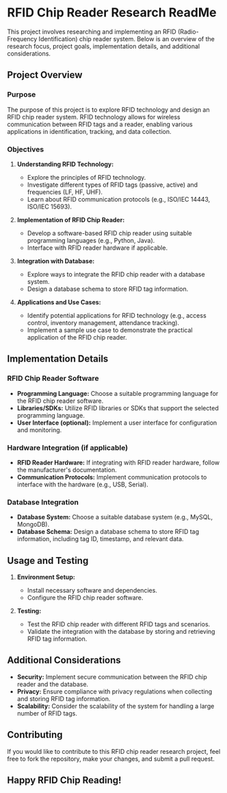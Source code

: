 # RFID Chip Reader Research ReadMe

This project involves researching and implementing an RFID (Radio-Frequency Identification) chip reader system. Below is an overview of the research focus, project goals, implementation details, and additional considerations.

## Project Overview

### Purpose
The purpose of this project is to explore RFID technology and design an RFID chip reader system. RFID technology allows for wireless communication between RFID tags and a reader, enabling various applications in identification, tracking, and data collection.

### Objectives
1. **Understanding RFID Technology:**
   - Explore the principles of RFID technology.
   - Investigate different types of RFID tags (passive, active) and frequencies (LF, HF, UHF).
   - Learn about RFID communication protocols (e.g., ISO/IEC 14443, ISO/IEC 15693).

2. **Implementation of RFID Chip Reader:**
   - Develop a software-based RFID chip reader using suitable programming languages (e.g., Python, Java).
   - Interface with RFID reader hardware if applicable.

3. **Integration with Database:**
   - Explore ways to integrate the RFID chip reader with a database system.
   - Design a database schema to store RFID tag information.

4. **Applications and Use Cases:**
   - Identify potential applications for RFID technology (e.g., access control, inventory management, attendance tracking).
   - Implement a sample use case to demonstrate the practical application of the RFID chip reader.

## Implementation Details

### RFID Chip Reader Software

- **Programming Language:** Choose a suitable programming language for the RFID chip reader software.
- **Libraries/SDKs:** Utilize RFID libraries or SDKs that support the selected programming language.
- **User Interface (optional):** Implement a user interface for configuration and monitoring.

### Hardware Integration (if applicable)

- **RFID Reader Hardware:** If integrating with RFID reader hardware, follow the manufacturer's documentation.
- **Communication Protocols:** Implement communication protocols to interface with the hardware (e.g., USB, Serial).

### Database Integration

- **Database System:** Choose a suitable database system (e.g., MySQL, MongoDB).
- **Database Schema:** Design a database schema to store RFID tag information, including tag ID, timestamp, and relevant data.

## Usage and Testing

1. **Environment Setup:**
   - Install necessary software and dependencies.
   - Configure the RFID chip reader software.

2. **Testing:**
   - Test the RFID chip reader with different RFID tags and scenarios.
   - Validate the integration with the database by storing and retrieving RFID tag information.

## Additional Considerations

- **Security:** Implement secure communication between the RFID chip reader and the database.
- **Privacy:** Ensure compliance with privacy regulations when collecting and storing RFID tag information.
- **Scalability:** Consider the scalability of the system for handling a large number of RFID tags.

## Contributing

If you would like to contribute to this RFID chip reader research project, feel free to fork the repository, make your changes, and submit a pull request.

## Happy RFID Chip Reading!
